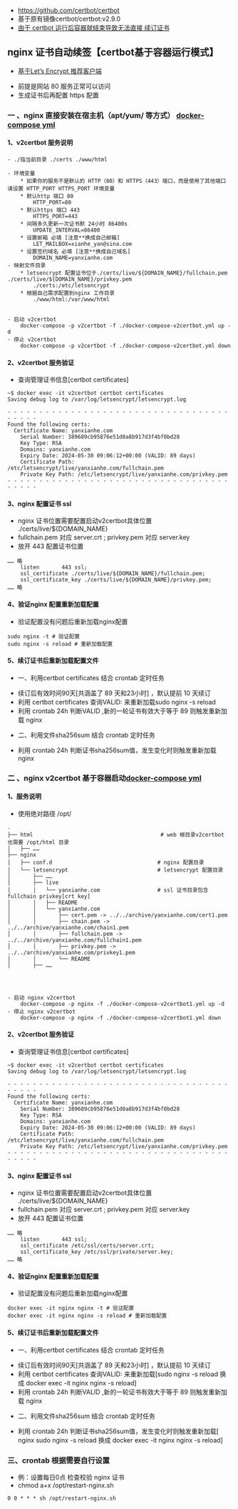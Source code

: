 

* https://github.com/certbot/certbot 
* 基于原有镜像certbot/certbot:v2.9.0 
* [由于 certbot 运行后容器就结束导致无法直接 续订证书](./Dockerfile)



## nginx 证书自动续签【certbot基于容器运行模式】

- [基于Let’s Encrypt 推荐客户端](https://letsencrypt.org/zh-cn/docs/client-options/)

* 前提是网站 80 服务正常可以访问
* 生成证书后再配置 https 配置

### 一 、nginx 直接安装在宿主机（apt/yum/ 等方式） [docker-compose yml ](./docker-compose-v2certbot.yml)
#### 1、v2certbot 服务说明

~~~~~~
- ./指当前目录 ./certs ./www/html

- 环境变量
    * 如果你的服务不是默认的 HTTP（80）和 HTTPS（443）端口，而是使用了其他端口 请设置 HTTP_PORT HTTPS_PORT 环境变量
    * 默认http 端口 80 
        HTTP_PORT=80
    * 默认https 端口 443
        HTTPS_PORT=443
    * 间隔多久更新一次证书默 24小时 86400s
        UPDATE_INTERVAL=86400 
    * 设置邮箱 必填 [注意**换成自己邮箱]
        LET_MAILBOX=xianhe_yan@sina.com
    * 设置签约域名 必填 [注意**换成自己域名]
        DOMAIN_NAME=yanxianhe.com
- 映射文件目录
    * letsencrypt 配置证书位于./certs/live/${DOMAIN_NAME}/fullchain.pem ./certs/live/${DOMAIN_NAME}/privkey.pem
        ./certs:/etc/letsencrypt
    * 根据自己需求配置到nginx 工作目录
        ./www/html:/var/www/html 


- 启动 v2certbot
    docker-compose -p v2certbot -f ./docker-compose-v2certbot.yml up -d
- 停止 v2certbot
    docker-compose -p v2certbot -f ./docker-compose-v2certbot.yml down
~~~~~~
#### 2、v2certbot 服务验证
- 查询管理证书信息[certbot certificates]
~~~~~~
~$ docker exec -it v2certbot certbot certificates
Saving debug log to /var/log/letsencrypt/letsencrypt.log

- - - - - - - - - - - - - - - - - - - - - - - - - - - - - - - - - - - - - - - -
Found the following certs:
  Certificate Name: yanxianhe.com
    Serial Number: 389689cb95876e51d0a8b917d3f4bf0bd28
    Key Type: RSA
    Domains: yanxianhe.com
    Expiry Date: 2024-05-30 09:06:12+00:00 (VALID: 89 days)
    Certificate Path: /etc/letsencrypt/live/yanxianhe.com/fullchain.pem
    Private Key Path: /etc/letsencrypt/live/yanxianhe.com/privkey.pem
- - - - - - - - - - - - - - - - - - - - - - - - - - - - - - - - - - - - - - - -

~~~~~~
#### 3、nginx 配置证书 ssl

- nginx 证书位置需要配置启动v2certbot具体位置 ./certs/live/${DOMAIN_NAME}
- fullchain.pem 对应 server.crt ; privkey.pem 对应 server.key
- 放开 443 配置证书位置
~~~~~~
…… 略
    listen       443 ssl;
    ssl_certificate ./certs/live/${DOMAIN_NAME}/fullchain.pem;
    ssl_certificate_key ./certs/live/${DOMAIN_NAME}/privkey.pem;
…… 略
~~~~~~

#### 4、验证nginx 配置重新加载配置

- 验证配置没有问题后重新加载nginx配置
~~~~~~
sudo nginx -t # 验证配置 
sudo nginx -s reload # 重新加载配置
~~~~~~

#### 5、续订证书后重新加载配置文件

* 一、利用certbot certificates 结合 crontab 定时任务[](./restart-nginx.sh)
- 续订后有效时间90天[共涵盖了 89 天和23小时] ，默认提前 10 天续订
- 利用 certbot certificates 查询VALID: 来重新加载sudo nginx -s reload 
- 利用 crontab 24h 判断VALID ,新的一轮证书有效大于等于 89 则触发重新加载 nginx 

* 二、利用文件sha256sum 结合 crontab 定时任务[](./restart-nginx1.sh)
- 利用 crontab 24h 判断证书sha256sum值，发生变化时则触发重新加载 nginx 

### 二 、nginx v2certbot 基于容器启动[docker-compose yml ](./docker-compose-v2certbot1.yml)

#### 1、服务说明

- 使用绝对路径 /opt/

~~~~~~
.
├── html                                        # web 根目录v2certbot 也需要 /opt/html 目录
│   ├── ……
├── nginx
│   ├── conf.d                                 # nginx 配置目录
│   └── letsencrypt                            # letsencrypt 配置目录
│       ├── ……
│       ├── live
│       │   └── yanxianhe.com                  # ssl 证书目录包含 fullchain privkey[crt key]
│       │   ├── README
│       │   └── yanxianhe.com
│       │       ├── cert.pem -> ../../archive/yanxianhe.com/cert1.pem
│       │       ├── chain.pem -> ../../archive/yanxianhe.com/chain1.pem
│       │       ├── fullchain.pem -> ../../archive/yanxianhe.com/fullchain1.pem
│       │       ├── privkey.pem -> ../../archive/yanxianhe.com/privkey1.pem
│       │       └── README
│       ├── ……




- 启动 nginx v2certbot
    docker-compose -p nginx -f ./docker-compose-v2certbot1.yml up -d
- 停止 nginx v2certbot
    docker-compose -p nginx -f ./docker-compose-v2certbot1.yml down
~~~~~~

#### 2、v2certbot 服务验证
- 查询管理证书信息[certbot certificates]
~~~~~~
~$ docker exec -it v2certbot certbot certificates
Saving debug log to /var/log/letsencrypt/letsencrypt.log

- - - - - - - - - - - - - - - - - - - - - - - - - - - - - - - - - - - - - - - -
Found the following certs:
  Certificate Name: yanxianhe.com
    Serial Number: 389689cb95876e51d0a8b917d3f4bf0bd28
    Key Type: RSA
    Domains: yanxianhe.com
    Expiry Date: 2024-05-30 09:06:12+00:00 (VALID: 89 days)
    Certificate Path: /etc/letsencrypt/live/yanxianhe.com/fullchain.pem
    Private Key Path: /etc/letsencrypt/live/yanxianhe.com/privkey.pem
- - - - - - - - - - - - - - - - - - - - - - - - - - - - - - - - - - - - - - - -

~~~~~~
#### 3、nginx 配置证书 ssl

- nginx 证书位置需要配置启动v2certbot具体位置 ./certs/live/${DOMAIN_NAME}
- fullchain.pem 对应 server.crt ; privkey.pem 对应 server.key
- 放开 443 配置证书位置
~~~~~~
…… 略
    listen       443 ssl;
    ssl_certificate /etc/ssl/certs/server.crt;
    ssl_certificate_key /etc/ssl/private/server.key;
…… 略
~~~~~~


#### 4、验证nginx 配置重新加载配置

- 验证配置没有问题后重新加载nginx配置
~~~~~~
docker exec -it nginx nginx -t # 验证配置 
docker exec -it nginx nginx -s reload # 重新加载配置
~~~~~~

#### 5、续订证书后重新加载配置文件

* 一、利用certbot certificates 结合 crontab 定时任务[](./restart-nginx.sh)
- 续订后有效时间90天[共涵盖了 89 天和23小时] ，默认提前 10 天续订
- 利用 certbot certificates 查询VALID: 来重新加载[sudo nginx -s reload 换成  docker exec -it nginx nginx -s reload]
- 利用 crontab 24h 判断VALID ,新的一轮证书有效大于等于 89 则触发重新加载 nginx 

* 二、利用文件sha256sum 结合 crontab 定时任务[](./restart-nginx1.sh)
- 利用 crontab 24h 判断证书sha256sum值，发生变化时则触发重新加载[ nginx  sudo nginx -s reload 换成  docker exec -it nginx nginx -s reload]


### 三、crontab 根据需要自行设置

- 例：设置每日0点 检查校验 nginx 证书
- chmod a+x /opt/restart-nginx.sh

~~~~~~
0 0 * * * sh /opt/restart-nginx.sh
~~~~~~